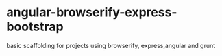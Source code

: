 angular-browserify-express-bootstrap
=========================

basic scaffolding for projects using browserify, express,angular and grunt


